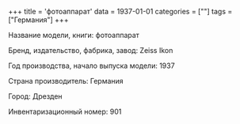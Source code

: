 +++
title = 'фотоаппарат'
data = 1937-01-01
categories = [""]
tags = ["Германия"]
+++

Название модели, книги: фотоаппарат

Бренд, издательство, фабрика, завод: Zeiss Ikon

Год производства, начало выпуска модели: 1937

Страна производитель: Германия

Город: Дрезден

Инвентаризационный номер: 901

